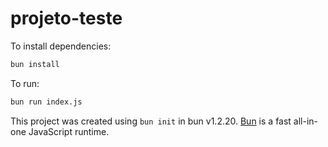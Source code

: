# projeto-teste

To install dependencies:

```bash
bun install
```

To run:

```bash
bun run index.js
```

This project was created using `bun init` in bun v1.2.20. [Bun](https://bun.com) is a fast all-in-one JavaScript runtime.
